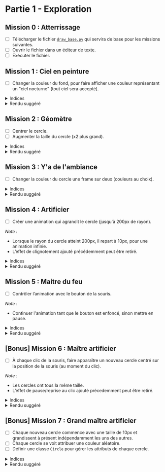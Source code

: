 # Partie 1 - Exploration

## Mission 0 : Atterrissage
- [ ] Télécharger le fichier [`draw_base.py`](draw_base.py) qui servira de base pour les missions suivantes.
- [ ] Ouvrir le fichier dans un éditeur de texte.
- [ ] Exécuter le fichier.

## Mission 1 : Ciel en peinture
- [ ] Changer la couleur du fond, pour faire afficher une couleur représentant un "ciel nocturne" (tout ciel sera accepté).

<details>
<summary>Indices</summary>

- Pour remplir une surface d'une couleur, on utilise sa méthode `fill()`.  
- Elle prend en paramètre un tuple de 3 valeurs numériques (R, G, B), pour **(Red, Green, Blue)**, correspondant aux composantes de la couleur souhaitée. Ressource utile: [rgbcolorpicker.com](https://rgbcolorpicker.com/).

Exemples:
- `(0, 0, 0)` correspond au noir. 
- `(255, 255, 255)` au blanc. 
- `(255, 0, 0)` au rouge.
- `(128, 0, 128)` au violet.
</details>

<details>
<summary>Rendu suggéré</summary>
  
![mission_1](https://github.com/user-attachments/assets/63f15022-2491-43c7-9f38-8783a6c51fd8)
</details>


## Mission 2 : Géomètre
- [ ] Centrer le cercle.
- [ ] Augmenter la taille du cercle (x2 plus grand).

<details>
<summary>Indices</summary>

`draw.circle` a 2 paramètres qui nous intéressent :
- `center`: permet de définir la position du centre du cercle. Il correspond un tuple (x, y) définissant ses coordonnées.
- `radius`: permet de définir le rayon du cercle en pixel.
</details>

<details>
<summary>Rendu suggéré</summary>

![mission_2](https://github.com/user-attachments/assets/8f839361-8570-429e-828c-d5b4239b2fe5)
</details>


## Mission 3 : Y'a de l'ambiance
- [ ] Changer la couleur du cercle une frame sur deux (couleurs au choix).

<details>
<summary>Indices</summary>

- Une frame sur deux, c'est une itération de la boucle principale sur deux.
- Vous pouvez créer une variable qui vous aidera pour la condition du choix de la couleur.
- Pensez à mettre également dans la boucle la ligne de code qui met à jour l'affichage écran (`display.flip()`).
</details>

<details>
<summary>Rendu suggéré</summary>

![mission_3](https://github.com/user-attachments/assets/f7f42040-8fb5-4ff1-a61a-598d1c21a2c7)
</details>

## Mission 4 : Artificier
- [ ] Créer une animation qui agrandit le cercle (jusqu'à 200px de rayon).

_Note :_
- Lorsque le rayon du cercle atteint 200px, il repart à 10px, pour une animation infinie.
- L’effet de clignotement ajouté précédemment peut être retiré.

<details>
<summary>Indices</summary>

- Faire une animation, c'est augmenter un tout petit peu la taille du cercle à chaque itération de la boucle principale.
- Pensez à mettre dans la boucle la ligne de code qui remplit l'arrière-plan (`screen.fill(...)`).
- Vérifier à chaque itération que le cercle n'a pas atteint sa taille maximale.
</details>

<details>
<summary>Rendu suggéré</summary>

![mission_4](https://github.com/user-attachments/assets/32cf06e4-c4c0-4413-ae34-5ba87d12d844)
</details>

## Mission 5 : Maitre du feu
- [ ] Contrôler l’animation avec le bouton de la souris.

_Note :_
- Continuer l'animation tant que le bouton est enfoncé, sinon mettre en pause. 

<details>
<summary>Indices</summary>

- `pygame.MOUSEBUTTONDOWN` est le type d'événement produit lorsque le bouton de la souris est **enfoncé**.
- `pygame.MOUSEBUTTONUP` est le type d'événement produit lorsque le bouton de la souris est **relâché**.
</details>

<details>
<summary>Rendu suggéré</summary>

![mission_5](https://github.com/user-attachments/assets/ee7eba6f-e6e4-4b14-ac83-32a772769b06)
</details>

## [Bonus] Mission 6 : Maître artificier
- [ ] À chaque clic de la souris, faire apparaître un nouveau cercle centré sur la position de la souris (au moment du clic).

_Note :_
- Les cercles ont tous la même taille.
- L’effet de pause/reprise au clic ajouté précedemment peut être retiré.

<details>
<summary>Indices</summary>
  
- `pygame.mouse.get_pos()` retourne la position de la souris (x, y).
- l’utilisation d’une liste pour stocker la position des cercles est probablement bienvenue.
</details>

<details>
<summary>Rendu suggéré</summary>

![mission_6](https://github.com/user-attachments/assets/9fdcfd0c-6bc7-42fc-923f-14db30e77cd1)
</details>

## [Bonus] Mission 7 : Grand maître artificier
- [ ] Chaque nouveau cercle commence avec une taille de 10px et grandissent à présent indépendamment les uns des autres.
- [ ] Chaque cercle se voit attribuer une couleur aléatoire.
- [ ] Définir une classe `Circle` pour gérer les attributs de chaque cercle.

<details>
<summary>Indices</summary>

- Obtenir une couleur aléatoire revient à générer aléatoirement les 3 composantes RGB qui la constituent.
- Les attributs uniques à chaque cercle sont : sa taille, sa position et sa couleur. Quels attributs ont une valeur "par défaut" et lesquels sont obligatoire à l'instanciation ?
- Ajouter une méthode `grow` à la classe `Circle` permet de simplifier la gestion des tailles.  
</details>

<details>
<summary>Rendu suggéré</summary>

![mission_7](https://github.com/user-attachments/assets/a40de833-50bc-45fc-acee-d866a821b119)
</details>
